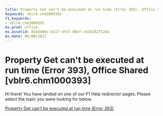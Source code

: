```yaml
---
title: Property Get can't be executed at run time (Error 393), Office Shared [vblr6.chm1000393]
keywords: vblr6.chm1000393
f1_keywords:
- vblr6.chm1000393
ms.prod: office
ms.assetid: 83ad49bc-b117-4fe7-88ef-cb24182f12da
ms.date: 06/08/2017
---
```



# Property Get can't be executed at run time (Error 393), Office Shared [vblr6.chm1000393]

Hi there! You have landed on one of our F1 Help redirector pages. Please select the topic you were looking for below.

[Property Get can't be executed at run time (Error 393)](http://msdn.microsoft.com/library/df26284d-ce9f-2b77-43b9-4d27e16e5750%28Office.15%29.aspx)

